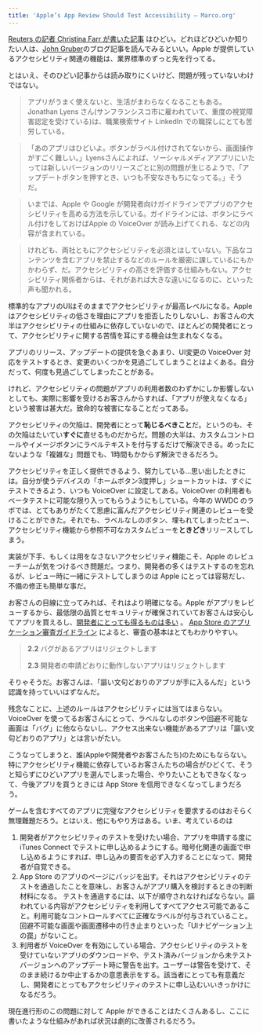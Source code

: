 ```yaml
---
title: 'Apple’s App Review Should Test Accessibility – Marco.org'
---
```


<!--original
July 10, 2014 • [∞http://www.marco.org/2014/07/10/app-review-should-test-accessibility](/2014/07/10/app-review-should-test-accessibility "Permalink")
-->

<!--original
[Christina Farr’s Reuters article](http://www.reuters.com/article/2014/07/09/us-apple-mobilephone-accessibility-idUSKBN0FE12Q20140709) is pretty bad, as helpfully detailed by [John Gruber](http://daringfireball.net/linked/2014/07/10/reuters-accessibility). Apple’s accessibility support leads the industry by a mile.
-->
[Reuters の記者 Christina Farr が書いた記事](http://www.reuters.com/article/2014/07/09/us-apple-mobilephone-accessibility-idUSKBN0FE12Q20140709) はひどい。どれほどひどいか知りたい人は、[John Gruber](http://daringfireball.net/linked/2014/07/10/reuters-accessibility)のブログ記事を読んでみるといい。Apple が提供しているアクセシビリティ関連の機能は、業界標準のずっと先を行ってる。

<!--original
But the actual issue, buried in the sloppy article, is legitimate:
-->
とはいえ、そのひどい記事からは読み取りにくいけど、問題が残っていないわけではない。

<!--original
> But when apps don’t work, life can grind to a stop. Jonathan Lyens, a San Francisco city employee, who is legally blind, has a hard time browsing jobs on professional networking site LinkedIn.
>
> “The app is insane. Buttons aren’t labeled. It’s difficult to navigate,” said Lyens. When it comes to social media apps, new problems arise with every release, he said. “I get nervous every time I hit the update button.” …
>
> Now, Apple and Google both have developer guidelines on how to make features accessible, such as labeling buttons that can be read by Apple’s VoiceOver software.
>
> But they don’t require accessibility, in contrast to other strictly enforced rules, such as a ban on apps that present crude or objectionable content. Nor do they offer an accessibility rating system, which some disabled advocates say would be a big help.
-->
> アプリがうまく使えないと、生活がまわらなくなることもある。Jonathan Lyens さん(サンフランシスコ市に雇われていて、重度の視覚障害認定を受けている)は、職業検索サイト LinkedIn での職探しにとても苦労している。

> 「あのアプリはひどいよ。ボタンがラベル付けされてないから、画面操作がすごく難しい。」Lyensさんによれば、ソーシャルメディアアプリにいたっては新しいバージョンのリリースごとに別の問題が生じるようで、「アップデートボタンを押すとき、いつも不安なきもちになってる。」そうだ。

> いまでは、Apple や Google が開発者向けガイドラインでアプリのアクセシビリティを高める方法を示している。ガイドラインには、ボタンにラベル付けをしておけばApple の VoiceOver が読み上げてくれる、などの内容が含まれている。

> けれども、両社ともにアクセシビリティを必須とはしていない。下品なコンテンツを含むアプリを禁止するなどのルールを厳密に課しているにもかかわらず、だ。アクセシビリティの高さを評価する仕組みもない。アクセシビリティ関係者からは、それがあれば大きな違いになるのに、といった声も聞かれる。

<!--original
Apps with standard UIs get most accessibility for free, Apple doesn’t reject apps for inaccessibility, and most customers don’t rely on accessibility tools, so most developers never hear about accessibility problems.
-->
標準的なアプリのUIはそのままでアクセシビリティが最高レベルになる。Apple はアクセシビリティの低さを理由にアプリを拒否したりしないし、お客さんの大半はアクセシビリティの仕組みに依存していないので、ほとんどの開発者にとって、アクセシビリティに関する苦情を耳にする機会は生まれなくなる。

<!--original
In the rush to get apps and updates out the door, it’s easy to forget to test every UI change with VoiceOver. I’ve certainly forgotten many times.
-->
アプリのリリース、アップデートの提供を急ぐあまり、UI変更の VoiceOver 対応をテストするとき、変更のいくつかを見過ごしてしまうことはよくある。自分だって、何度も見過ごしてしまったことがある。

<!--original
But while accessibility problems only affect a small percentage of an app’s userbase, their impact can be extremely damaging or fatal to those customers’ ability to use the app.
-->
けれど、アクセシビリティの問題がアプリの利用者数のわずかにしか影響しないとしても、実際に影響を受けるお客さんからすれば、「アプリが使えなくなる」という被害は甚大だ。致命的な被害になることだってある。

<!--original
Accessibility failures should be *embarrassments* to all developers because they’re usually *very* easy to fix. For most problems, you just need to add label text to a custom control or image button. Rare “complex” issues are usually less than an hour’s work.
-->
アクセシビリティの欠陥は、開発者にとって**恥じるべきこと**だ。というのも、その欠陥はたいてい**すぐに**直せるものだからだ。問題の大半は、カスタムコントロールやイメージボタンにラベルテキストを付与するだけで解決できる。めったにないような「複雑な」問題でも、1時間もかからず解決できるだろう。

<!--original
I try hard to get accessibility right… when I remember to. My triple-tap home-button shortcut is always mapped to VoiceOver so I can easily test. I include VoiceOver users in betas whenever possible and had an extremely valuable and insightful accessibility review in the WWDC labs this year. But I *still* occasionally ship unlabeled buttons, hidden-view clutter, or inaccessible custom views.
-->
アクセシビリティを正しく提供できるよう、努力している...思い出したときには。自分が使うデバイスの「ホームボタン3度押し」ショートカットは、すぐにテストできるよう、いつも VoiceOver に設定してある。VoiceOver の利用者もベータテストに可能な限り入ってもらうようにもしている。今年の WWDC のラボでは、とてもありがたくて思慮に富んだアクセシビリティ関連のレビューを受けることができた。それでも、ラベルなしのボタン、埋もれてしまったビュー、アクセシビリティ機能から参照不可なカスタムビューを**ときどき**リリースしてしまう。

<!--original
Poor or broken accessibility is exactly the sort of problem that Apple’s App Review team *should* check for: many developers forget to test it, it’s easy for Apple to quickly test when reviewing each app, and it’s easy to fix.
-->
実装が下手、もしくは用をなさないアクセシビリティ機能こそ、Apple のレビューチームが気をつけるべき問題だ。つまり、開発者の多くはテストするのを忘れるが、レビュー時に一緒にテストしてしまうのは Apple にとっては容易だし、不備の修正も簡単な事だ。

<!--original
It’s even more clear when considering the customers’ point of view. App Review assures customers of minimum quality and security standards so they feel comfortable buying apps, and [we all benefit](http://www.marco.org/2011/02/04/ode-to-the-app-review-team) from it. The [App Store Review Guidelines](https://developer.apple.com/appstore/resources/approval/guidelines.html) are quite clear on the basics:
-->
お客さんの目線に立ってみれば、それはより明確になる。Apple がアプリをレビューするから、最低限の品質とセキュリティが確保されていてお客さんは安心してアプリを買えるし、[開発者にとっても得るものは多い](http://www.marco.org/2011/02/04/ode-to-the-app-review-team) 。
 [App Store のアプリケーション審査ガイドライン](https://developer.apple.com/appstore/resources/approval/guidelines.html) によると、審査の基本はとてもわかりやすい。

<!--original
> **2.2** Apps that exhibit bugs will be rejected
>
> **2.3** Apps that do not perform as advertised by the developer will be rejected
-->
> **2.2** バグがあるアプリはリジェクトします
>
> **2.3** 開発者の申請どおりに動作しないアプリはリジェクトします

<!--original
Of course. Customers should know that they’re getting what’s promised.
-->
そりゃそうだ。お客さんは、「謳い文句どおりのアプリが手に入るんだ」という認識を持っていいはずなんだ。

<!--original
But those rules aren’t applied to accessibility. For a customer who uses VoiceOver, rows of unlabeled buttons and inescapable screens are “bugs”, and an app with inaccessible features certainly does not “perform as advertised”.
-->
残念なことに、上述のルールはアクセシビリティには当てはまらない。VoiceOver を使ってるお客さんにとって、ラベルなしのボタンや回避不可能な画面は「バグ」に他ならないし、アクセス出来ない機能があるアプリは「謳い文句どおりのアプリ」とは言いがたい。

<!--original
This sucks for everyone: Apple, developers, and most of all, customers relying on accessibility aides who unknowingly pick a bad app, can’t do what they need, and now can’t trust the App Store with future purchases.
-->
こうなってしまうと、誰(Appleや開発者やお客さんたち)のためにもならない。特にアクセシビリティ機能に依存しているお客さんたちの場合がひどくて、そうと知らずにひどいアプリを選んでしまった場合、やりたいこともできなくなって、今後アプリを買うときには App Store を信用できなくなってしまうだろう。

<!--original
Requiring all apps and games to be completely accessible is probably infeasible. But that’s not the only option. My proposed fix:
-->
ゲームを含むすべてのアプリに完璧なアクセシビリティを要求するのはおそらく無理難題だろう。とはいえ、他にもやり方はある。いま、考えているのは

<!--original
1.  Allow developers to *opt into* accessibility testing for each submission in iTunes Connect. Put it on the screen that asks about cryptography so all developers must answer it and are made aware of it.
2.  Show a small badge on each app’s page in the Store that passes accessibility testing. This helps customers make buying decisions for their needs.
-->
<!--original
    Passing requires all advertised functionality to be accessible, all accessible controls to have accurate labels, and no navigational traps such as inescapable screens or stuck states.
-->
<!--original
3.  If a user has VoiceOver enabled while downloading an app that has *not* been tested for accessibility, or while updating a previously tested app to to an untested version, show a warning dialog and ask them to confirm whether they still want to proceed. This helps them *and* gives developers a good reason to opt into accessibility testing.
-->
1. 開発者がアクセシビリティのテストを受けたい場合、アプリを申請する度に iTunes Connect でテストに申し込めるようにする。暗号化関連の画面で申し込めるようにすれば、申し込みの要否を必ず入力することになって、開発者が自覚できる。
2. App Store のアプリのページにバッジを出す。それはアクセシビリティのテストを通過したことを意味し、お客さんがアプリ購入を検討するときの判断材料になる。
    テストを通過するには、以下が順守されなければならない。謳われている内容がアクセシビリティを利用してすべてアクセス可能であること。利用可能なコントロールすべてに正確なラベルが付与されていること。回避不可能な画面や画面遷移中の行き止まりといった「UIナビゲーション上の罠」がないこと。
3. 利用者が VoiceOver を有効にしている場合、アクセシビリティのテストを受けていないアプリのダウンロードや、テスト済みバージョンから未テストバージョンへのアップデート時に警告を出す。ユーザーは警告を受けて、そのまま続けるか中止するかの意思表示をする。該当者にとっても有意義だし、開発者にとってもアクセシビリティのテストに申し込むいいきっかけになるだろう。

<!--original
There’s definitely more Apple can do to address this very real problem, and a system like this would make a huge difference.
-->
現在進行形のこの問題に対して Apple ができることはたくさんあるし、ここに書いたような仕組みがあれば状況は劇的に改善されるだろう。
